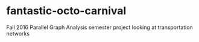 # fantastic-octo-carnival

Fall 2016 Parallel Graph Analysis semester project looking at transportation networks
